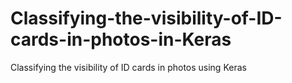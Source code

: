 # Classifying-the-visibility-of-ID-cards-in-photos-in-Keras
Classifying the visibility of ID cards in photos using Keras
